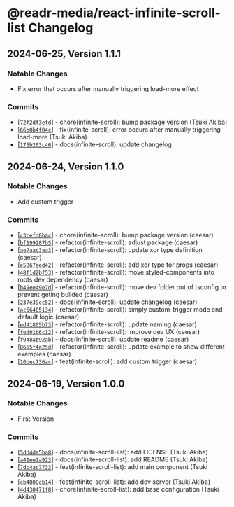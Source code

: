 # @readr-media/react-infinite-scroll-list Changelog

## 2024-06-25, Version 1.1.1

### Notable Changes
* Fix error that occurs after manually triggering load-more effect

### Commits
* \[[`72f2df3efd`](https://github.com/readr-media/react/commit/72f2df3efd)] - chore(infinite-scroll): bump package version (Tsuki Akiba)
* \[[`66b0b4f04c`](https://github.com/readr-media/react/commit/66b0b4f04c)] - fix(infinite-scroll): error occurs after manually triggering load-more (Tsuki Akiba)
* \[[`175b263c46`](https://github.com/readr-media/react/commit/175b263c46)] - docs(infinite-scroll): update changelog 

## 2024-06-24, Version 1.1.0

### Notable Changes
* Add custom trigger 

### Commits
* \[[`c3cefd8bac`](https://github.com/readr-media/react/commit/c3cefd8bac)] - chore(infinite-scroll): bump package version (caesar)
* \[[`bf199287b5`](https://github.com/readr-media/react/commit/bf199287b5)] - refactor(infinite-scroll): adjust package (caesar)
* \[[`ae7aac3aa3`](https://github.com/readr-media/react/commit/ae7aac3aa3)] - refactor(infinite-scroll): update xor type definition (caesar)
* \[[`e5867aed42`](https://github.com/readr-media/react/commit/e5867aed42)] - refactor(infinite-scroll): add xor type for props (caesar)
* \[[`48f1d2bf53`](https://github.com/readr-media/react/commit/48f1d2bf53)] - refactor(infinite-scroll): move styled-components into roots dev dependency (caesar)
* \[[`b49ee49e7d`](https://github.com/readr-media/react/commit/b49ee49e7d)] - refactor(infinite-scroll): move dev folder out of tsconfig to prevent geting builded (caesar)
* \[[`237e39cc52`](https://github.com/readr-media/react/commit/237e39cc52)] - docs(infinite-scroll): update changelog (caesar)
* \[[`ac56405134`](https://github.com/readr-media/react/commit/ac56405134)] - refactor(infinite-scroll): simply custom-trigger mode and default logic (caesar)
* \[[`ed41865b73`](https://github.com/readr-media/react/commit/ed41865b73)] - refactor(infinite-scroll): update naming (caesar)
* \[[`fed01b6c12`](https://github.com/readr-media/react/commit/fed01b6c12)] - refactor(infinite-scroll): improve dev UX (caesar)
* \[[`f948ab92ab`](https://github.com/readr-media/react/commit/f948ab92ab)] - docs(infinite-scroll): update readme (caesar)
* \[[`8655f4a25d`](https://github.com/readr-media/react/commit/8655f4a25d)] - refactor(infinite-scroll): update example to show different examples (caesar)
* \[[`10bec736ac`](https://github.com/readr-media/react/commit/10bec736ac)] - feat(infinite-scroll): add custom trigger (caesar)

## 2024-06-19, Version 1.0.0 

### Notable Changes
* First Version

### Commits
* \[[`5dd4da5ba8`](https://github.com/readr-media/react/commit/5dd4da5ba8)] - docs(infinite-scroll-list): add LICENSE (Tsuki Akiba)
* \[[`a41ee2a923`](https://github.com/readr-media/react/commit/a41ee2a923)] - docs(infinite-scroll-list): add README (Tsuki Akiba)
* \[[`7dc4ac7733`](https://github.com/readr-media/react/commit/7dc4ac7733)] - feat(infinite-scroll-list): add main component (Tsuki Akiba)
* \[[`cb4808cb14`](https://github.com/readr-media/react/commit/cb4808cb14)] - feat(infinite-scroll-list): add dev server (Tsuki Akiba)
* \[[`4d430471f8`](https://github.com/readr-media/react/commit/4d430471f8)] - chore(infinite-scroll-list): add base configuration (Tsuki Akiba)
